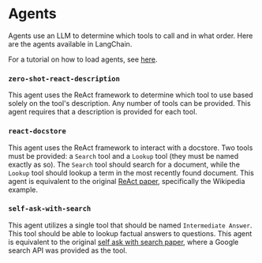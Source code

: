 # Agents

Agents use an LLM to determine which tools to call and in what order.
Here are the agents available in LangChain.

For a tutorial on how to load agents, see [here](/getting_started/agents.ipynb).

### `zero-shot-react-description`

This agent uses the ReAct framework to determine which tool to use
based solely on the tool's description. Any number of tools can be provided.
This agent requires that a description is provided for each tool.

### `react-docstore`

This agent uses the ReAct framework to interact with a docstore. Two tools must
be provided: a `Search` tool and a `Lookup` tool (they must be named exactly as so).
The `Search` tool should search for a document, while the `Lookup` tool should lookup
a term in the most recently found document.
This agent is equivalent to the
original [ReAct paper](https://arxiv.org/pdf/2210.03629.pdf), specifically the Wikipedia example.

### `self-ask-with-search`

This agent utilizes a single tool that should be named `Intermediate Answer`.
This tool should be able to lookup factual answers to questions. This agent
is equivalent to the original [self ask with search paper](https://ofir.io/self-ask.pdf),
where a Google search API was provided as the tool.
